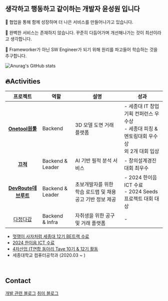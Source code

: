 ## 생각하고 행동하고 같이하는 개발자 윤성원 입니다

👥 협업을 통해 함께 성장하며 더 나은 서비스를 만들어나가고 있습니다.

🐛 완벽한 서비스는 존재하지 않습니다. 꾸준히 다듬어가며 개선해나가는 것이 최선이라고 생각합니다.

🤔 Frameworker가 아닌 SW Engineer가 되기 위해 원리를 파고들어 학습하는 것을 추구합니다.

![Anurag's GitHub stats](https://github-readme-stats.vercel.app/api?username=mete0rfish&theme=vue&show_icons=true)
<br/>

## 🔥Activities

| 프로젝트 | 역할 | 설명 | 성과 |
| :---: | --- | --- | --- |
| **[Onetool원툴](https://github.com/likelion-onetool)** | Backend | 3D 모델 도면 거래 플랫폼 | - 세종대 IT 창업 기획 컨퍼런스 우수상 <br/> - 세종대 피칭 & 멘토링대회 우수상 <br/> 외 2개 대회 입상 |
| **[끄적](https://github.com/dog-feet-bird-feet/server)** | Backend & Leader | AI 기반 필적 분석 서비스 | - 창의설계경진대회 최우수 |
| **[DevRoute데브루트](https://github.com/ICT-Dev-Route)** | Backend & Leader | 초보개발자를 위한 학습 로드맵 및 채용공고 기반 정보 제공 | - 2024 한이음 ICT 수료 <br/> - 2024 Seeds 프로젝트 대회 대상 |
| [다정다감](https://www.notion.so/cf1195f5751a45db8a35406e43958e05?pvs=21) | Backend <br/> & Infra | 자취생을 위한 공구 및 거래 플랫폼 | - |

- [멋쟁이 사자처럼 세종대 12기 BE트랙 수료](https://likelion.university/)
- [2024 한이음 ICT 수료](https://www.hanium.or.kr/portal/index.do)
- [4차산업 IT연합 동아리 Tave 10기 & 12기 활동](https://www.tave-wave.com/)
- 세종대학교 컴퓨터공학과 (2020.03 ~ )

<br/>

## Contact
[개발 관련 블로그](https://parvegoongame.tistory.com/)
[취미 블로그](https://blog.naver.com/sungwon326)
